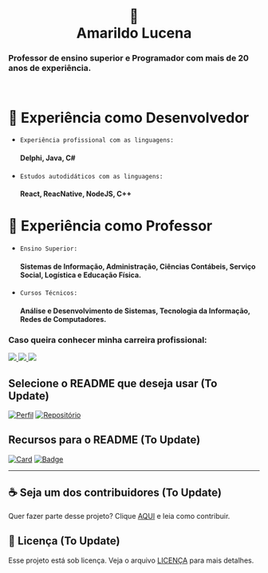 <h1 align="center">
📄<br>Amarildo Lucena
</h1>

<h3>
  <p>Professor de ensino superior e Programador com mais de 20 anos de experiência.  </p>
</h3>

</br>

# :hammer: Experiência como Desenvolvedor

- `Experiência profissional com as linguagens:` <h4> Delphi, Java, C# </h4>
- `Estudos autodidáticos com as linguagens:` <h4> React, ReacNative, NodeJS, C++ </h4>

# :hammer: Experiência como Professor

- `Ensino Superior:` <h4> Sistemas de Informação, Administração, Ciências Contábeis, Serviço Social, Logística e Educação Física. </h4> 
- `Cursos Técnicos:` <h4> Análise e Desenvolvimento de Sistemas, Tecnologia da Informação, Redes de Computadores. </h4> 



<h3>Caso queira conhecer minha carreira profissional:</h3> 

<div align="left">
  <a href="http://lattes.cnpq.br/5704719287804501" alt="CNPq">
    <img src="https://img.shields.io/badge/-Instagram-ff3a5e?style=for-the-badge&logo=Instagram&logoColor=FFF"/>
  </a>
  
  <a href="https://www.linkedin.com/in/amarildolucena" alt="Linkedin">
    <img src="https://img.shields.io/badge/-Linkedin-ff3a5e?style=for-the-badge&logo=Linkedin&logoColor=FFF"/>
  </a>
  
  <a href="https://discord.gg/QevDJqCzaY" alt="Discord">
    <img src="https://img.shields.io/badge/-Discord-ff3a5e?style=for-the-badge&logo=Discord&logoColor=FFF"/>
  </a>
</div>



## Selecione o README que deseja usar (To Update)

[![Perfil](https://img.shields.io/badge/perfil%20-%23323330.svg?&style=for-the-badge&logo=perfil&logoColor=black&color=F745B5)](https://github.com/amarildolucena/readme-template/tree/main/profile)
[![Repositório](https://img.shields.io/badge/repositório%20-%23323330.svg?&style=for-the-badge&logo=repositório&logoColor=black&color=8000FF)](https://github.com/amarildolucena/readme-template/blob/main/repository)


## Recursos para o README (To Update)

[![Card](https://img.shields.io/badge/cards%20estrelas%20-%23323330.svg?&style=for-the-badge&logo=cards%20estrelas&logoColor=black&color=FFB800)](https://github.com/amarildolucena/readme-template/blob/main/cards-stats/cards-stats.md)
[![Badge](https://img.shields.io/badge/badges%20-%23323330.svg?&style=for-the-badge&logo=badges&logoColor=black&color=006DEC)](https://github.com/amarildolucena/readme-template/blob/main/badges/badges.md)

---

## ☕ Seja um dos contribuidores (To Update)

Quer fazer parte desse projeto? Clique [AQUI](CONTRIBUTING.md) e leia como contribuir.<br>

## 🍜 Licença (To Update)

Esse projeto está sob licença. Veja o arquivo [LICENÇA](LICENSE.md) para mais detalhes.<br>
